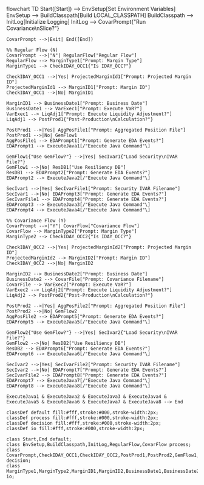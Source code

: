 flowchart TD
    Start([Start]) --> EnvSetup[Set Environment Variables]
    EnvSetup --> BuildClasspath[Build LOCAL_CLASSPATH]
    BuildClasspath --> InitLog[Initialize Logging]
    InitLog --> CovarPrompt{"Run Covariance\nSlice?"}

    CovarPrompt -->|Exit| End([End])
    
    %% Regular Flow (N)
    CovarPrompt -->|"N"| RegularFlow["Regular Flow"]
    RegularFlow --> MarginType1["Prompt: Margin Type"]
    MarginType1 --> CheckIDAY_OCC1{"Is IDAY_OCC?"}
    
    CheckIDAY_OCC1 -->|Yes| ProjectedMarginId1["Prompt: Projected Margin ID"]
    ProjectedMarginId1 --> MarginID1["Prompt: Margin ID"]
    CheckIDAY_OCC1 -->|No| MarginID1
    
    MarginID1 --> BusinessDate1["Prompt: Business Date"]
    BusinessDate1 --> VarExec1["Prompt: Execute VaR?"]
    VarExec1 --> LiqAdj1["Prompt: Execute Liquidity Adjustment?"]
    LiqAdj1 --> PostProd1{"Post-Production\nCalculation?"}
    
    PostProd1 -->|Yes| AggPosFile1["Prompt: Aggregated Position File"]
    PostProd1 -->|No| GemFlow1
    AggPosFile1 --> EDAPrompt1["Prompt: Generate EDA Events?"]
    EDAPrompt1 --> ExecuteJava1[/"Execute Java Command"\]
    
    GemFlow1{"Use GemFlow?"} -->|Yes| SecIvar1{"Load Security\nIVAR File?"}
    GemFlow1 -->|No| ResDB1["Use Resiliency DB"]
    ResDB1 --> EDAPrompt2["Prompt: Generate EDA Events?"]
    EDAPrompt2 --> ExecuteJava2[/"Execute Java Command"\]
    
    SecIvar1 -->|Yes| SecIvarFile1["Prompt: Security IVAR Filename"]
    SecIvar1 -->|No| EDAPrompt3["Prompt: Generate EDA Events?"]
    SecIvarFile1 --> EDAPrompt4["Prompt: Generate EDA Events?"]
    EDAPrompt3 --> ExecuteJava3[/"Execute Java Command"\]
    EDAPrompt4 --> ExecuteJava4[/"Execute Java Command"\]
    
    %% Covariance Flow (Y)
    CovarPrompt -->|"Y"| CovarFlow["Covariance Flow"]
    CovarFlow --> MarginType2["Prompt: Margin Type"]
    MarginType2 --> CheckIDAY_OCC2{"Is IDAY_OCC?"}
    
    CheckIDAY_OCC2 -->|Yes| ProjectedMarginId2["Prompt: Projected Margin ID"]
    ProjectedMarginId2 --> MarginID2["Prompt: Margin ID"]
    CheckIDAY_OCC2 -->|No| MarginID2
    
    MarginID2 --> BusinessDate2["Prompt: Business Date"]
    BusinessDate2 --> CovarFile["Prompt: Covariance Filename"]
    CovarFile --> VarExec2["Prompt: Execute VaR?"]
    VarExec2 --> LiqAdj2["Prompt: Execute Liquidity Adjustment?"]
    LiqAdj2 --> PostProd2{"Post-Production\nCalculation?"}
    
    PostProd2 -->|Yes| AggPosFile2["Prompt: Aggregated Position File"]
    PostProd2 -->|No| GemFlow2
    AggPosFile2 --> EDAPrompt5["Prompt: Generate EDA Events?"]
    EDAPrompt5 --> ExecuteJava5[/"Execute Java Command"\]
    
    GemFlow2{"Use GemFlow?"} -->|Yes| SecIvar2{"Load Security\nIVAR File?"}
    GemFlow2 -->|No| ResDB2["Use Resiliency DB"]
    ResDB2 --> EDAPrompt6["Prompt: Generate EDA Events?"]
    EDAPrompt6 --> ExecuteJava6[/"Execute Java Command"\]
    
    SecIvar2 -->|Yes| SecIvarFile2["Prompt: Security IVAR Filename"]
    SecIvar2 -->|No| EDAPrompt7["Prompt: Generate EDA Events?"]
    SecIvarFile2 --> EDAPrompt8["Prompt: Generate EDA Events?"]
    EDAPrompt7 --> ExecuteJava7[/"Execute Java Command"\]
    EDAPrompt8 --> ExecuteJava8[/"Execute Java Command"\]
    
    ExecuteJava1 & ExecuteJava2 & ExecuteJava3 & ExecuteJava4 & ExecuteJava5 & ExecuteJava6 & ExecuteJava7 & ExecuteJava8 --> End
    
    classDef default fill:#fff,stroke:#000,stroke-width:2px;
    classDef process fill:#fff,stroke:#000,stroke-width:2px;
    classDef decision fill:#fff,stroke:#000,stroke-width:2px;
    classDef io fill:#fff,stroke:#000,stroke-width:2px;
    
    class Start,End default;
    class EnvSetup,BuildClasspath,InitLog,RegularFlow,CovarFlow process;
    class CovarPrompt,CheckIDAY_OCC1,CheckIDAY_OCC2,PostProd1,PostProd2,GemFlow1,GemFlow2,SecIvar1,SecIvar2 decision;
    class MarginType1,MarginType2,MarginID1,MarginID2,BusinessDate1,BusinessDate2,VarExec1,VarExec2,LiqAdj1,LiqAdj2,ProjectedMarginId1,ProjectedMarginId2,AggPosFile1,AggPosFile2,SecIvarFile1,SecIvarFile2,CovarFile io;